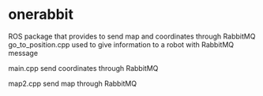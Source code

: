 # onerabbit
ROS package that provides to send map and coordinates through RabbitMQ
go_to_position.cpp used to give information to a robot with RabbitMQ message

main.cpp send coordinates through RabbitMQ

map2.cpp send map through RabbitMQ

